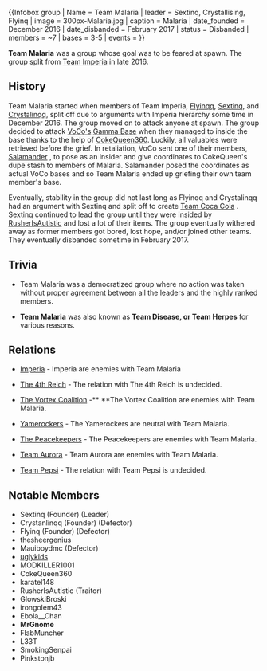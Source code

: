 {{Infobox group
| Name = Team Malaria
| leader = Sextinq, Crystallising, Flyinq
| image = 300px-Malaria.jpg
| caption = Malaria
| date_founded = December 2016
| date_disbanded = February 2017
| status = Disbanded
| members = ~7
| bases = 3-5
| events =
}}

**Team Malaria** was a group whose goal was to be feared at spawn. The group split from [Team Imperia](https://2b2t.miraheze.org/wiki/Team_Imperia) in late 2016.

## History
Team Malaria started when members of Team Imperia, [Flyinqq](https://2b2t.miraheze.org/wiki/Flyinqq), [Sextinq](https://2b2t.miraheze.org/wiki/Sextinq), and [Crystalinqq](https://2b2t.miraheze.org/wiki/Crystalinqq), split off due to arguments with Imperia hierarchy some time in December 2016. The group moved on to attack anyone at spawn. The group decided to attack [VoCo's](https://2b2t.miraheze.org/wiki/VoCo) [Gamma Base](https://2b2t.miraheze.org/wiki/Gamma_Base) when they managed to inside the base thanks to the help of [CokeQueen360](https://2b2t.miraheze.org/wiki/CokeQueen360). Luckily, all valuables were retrieved before the grief. In retaliation, VoCo sent one of their members, [Salamander](https://2b2t.miraheze.org/wiki/Salamander) , to pose as an insider and give coordinates to CokeQueen's dupe stash to members of Malaria. Salamander posed the coordinates as actual VoCo bases and so Team Malaria ended up griefing their own team member's base.

Eventually, stability in the group did not last long as Flyinqq and Crystalinqq had an argument with Sextinq and split off to create [Team Coca Cola](https://2b2t.miraheze.org/wiki/Team_Coca_Cola) . Sextinq continued to lead the group until they were insided by [RusherIsAutistic](https://2b2t.miraheze.org/wiki/RusherIsAutistic) and lost a lot of their items. The group eventually withered away as former members got bored, lost hope, and/or joined other teams. They eventually disbanded sometime in February 2017.

## Trivia
* Team Malaria was a democratized group where no action was taken without proper agreement between all the leaders and the highly ranked members.

* **Team Malaria** was also known as **Team Disease, or Team Herpes** for various reasons.

## Relations
* [Imperia](https://2b2t.miraheze.org/wiki/Imperia) - Imperia are enemies with Team Malaria
* [The 4th Reich](https://2b2t.miraheze.org/wiki/The_4th_Reich) - The relation with The 4th Reich is undecided.
* [The Vortex Coalition](https://2b2t.miraheze.org/wiki/The_Vortex_Coalition) -** **The Vortex Coalition are enemies with Team Malaria.
* [Yamerockers](https://2b2t.miraheze.org/wiki/Yamerockers) - The Yamerockers are neutral with Team Malaria.
* [The Peacekeepers](https://2b2t.miraheze.org/wiki/The_Peacekeepers) - The Peacekeepers are enemies with Team Malaria.

* [Team Aurora](https://2b2t.miraheze.org/wiki/Team_Aurora) - Team Aurora are enemies with Team Malaria.
* [Team Pepsi](https://2b2t.miraheze.org/wiki/Team_Pepsi) - The relation with Team Pepsi is undecided.

## Notable Members
* Sextinq (Founder) (Leader)
* Crystanlinqq (Founder) (Defector)
* Flyinq (Founder) (Defector)
* thesheergenius
* Mauiboydmc (Defector)
* [uglykids](https://2b2t.miraheze.org/wiki/uglykids)
* MODKILLER1001
* CokeQueen360
* karatel148
* RusherIsAutistic (Traitor)
* GlowskiBroski
* irongolem43
* Ebola__Chan
* __MrGnome__
* FlabMuncher
* L33T
* SmokingSenpai
* Pinkstonjb